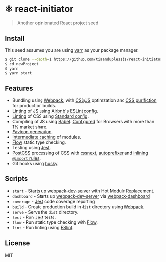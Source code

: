 # ⚛ react-initiator

> Another opinionated React project seed

## Install

This seed assumes you are using [yarn](https://yarnpkg.com/en/) as your package manager.

```sh
$ git clone --depth=1 https://github.com/tiaanduplessis/react-initiator.git newProject
$ cd newProject
$ yarn
$ yarn start
```

## Features

- Bundling using [Webpack](https://webpack.js.org/), with [CSS](https://github.com/NMFR/optimize-css-assets-webpack-plugin)/[JS](https://github.com/webpack-contrib/uglifyjs-webpack-plugin) optimzation and [CSS purifiction](https://github.com/webpack-contrib/purifycss-webpack) for production builds.
- [Linting](https://eslint.org/) of JS using [Airbnb's ESLint config](https://www.npmjs.com/package/eslint-config-airbnb).
- [Linting](https://github.com/stylelint/stylelint) of CSS using [Standard config](https://github.com/stylelint/stylelint-config-standard).
- Compiling of JS using [Babel](https://babeljs.io/). [Configured](https://github.com/browserslist/browserslist) for Browsers with more than 1% market share.
- [Favicon generation](https://github.com/jantimon/favicons-webpack-plugin).
- [Intermediate caching](https://github.com/mzgoddard/hard-source-webpack-plugin) of modules.
- [Flow](https://flow.org/) static type checking.
- Testing using [Jest](https://facebook.github.io/jest/).
- [PostCSS](https://postcss.org/) processing of CSS with [cssnext](cssnext), [autoprefixer](https://github.com/postcss/autoprefixer) and [inlining `@import` rules](https://github.com/postcss/postcss-import).
- Git hooks using [husky](https://github.com/typicode/husky).

## Scripts

* `start` - Starts up [webpack-dev-server](https://github.com/webpack/webpack-dev-server) with Hot Module Replacement.
* `dashboard` - Starts up [webpack-dev-server](https://github.com/webpack/webpack-dev-server) via [webpack-dashboard](https://github.com/FormidableLabs/webpack-dashboard)
* `coverage` - [Jest](https://facebook.github.io/jest/) code coverage reporting
* `build` - Create production build in `dist` directory using [Webpack](https://webpack.js.org/).
* `serve` - Serve the `dist` directory.
* `test` - Run [Jest](https://facebook.github.io/jest/) tests.
* `flow` - Run static type checking with [Flow](https://flow.org/).
* `lint` - Run linting using [ESlint](https://eslint.org/).

## License

MIT
